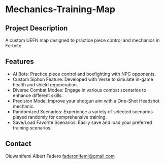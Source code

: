 # Mechanics-Training-Map

## Project Description
A custom UEFN map designed to practice piece control and mechanics in Fortnite

## Features
- AI Bots: Practice piece control and boxfighting with NPC opponents.
- Custom Siphon Feature: Developed with Verse to simulate in-game health and shield regeneration.
- Diverse Combat Modes: Engage in various combat scenarios to enhance different skills.
- Precision Mode: Improve your shotgun aim with a One-Shot Headshot mechanic.
- Randomized Scenarios: Experience a variety of selected scenarios played randomly for comprehensive training.
- Save/Load Favorite Scenarios: Easily save and load your preferred training scenarios.

## Contact
Oluwanifemi Albert Fadero
faderonifemi@gmail.com
